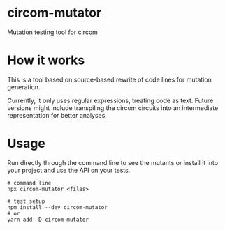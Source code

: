 # circom-mutator

Mutation testing tool for circom

# How it works

This is a tool based on source-based rewrite of code lines for mutation generation.

Currently, it only uses regular expressions, treating code as text. Future versions might include transpiling the circom circuits into an intermediate representation for better analyses,

# Usage

Run directly through the command line to see the mutants or install it into your project and use the API on your tests.

```
# command line
npx circom-mutator <files>

# test setup
npm install --dev circom-mutator
# or
yarn add -D circom-mutator
```

